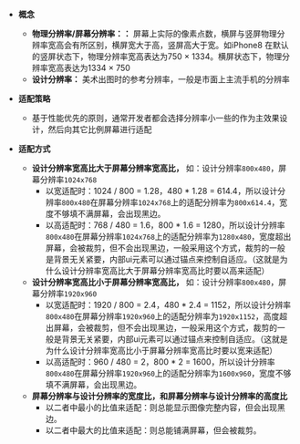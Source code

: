 - **概念**
  - **物理分辨率/屏幕分辨率：：** 屏幕上实际的像素点数，横屏与竖屏物理分辨率宽高会有所区别，横屏宽大于高，竖屏高大于宽。如iPhone8 在默认的竖屏状态下，物理分辨率宽高表达为750 × 1334。横屏状态下，物理分辨率宽高表达为1334 × 750
  - **设计分辨率：** 美术出图时的参考分辨率，一般是市面上主流手机的分辨率

- **适配策略**
  - 基于性能优先的原则，通常开发者都会选择分辨率小一些的作为主效果设计，然后向其它比例屏幕进行适配

- **适配方式**
  - **设计分辨率宽高比大于屏幕分辨率宽高比，** 如：设计分辨率`800x480`，屏幕分辨率`1024x768`
    - 以宽适配时：1024 / 800 = 1.28，480 * 1.28 = 614.4，所以设计分辨率`800x480`在屏幕分辨率`1024x768`上的适配分辨率为`800x614.4`，宽度不够填不满屏幕，会出现黑边。
    - 以高适配时：768 / 480 = 1.6，800 * 1.6 = 1280，所以设计分辨率`800x480`在屏幕分辨率`1024x768`上的适配分辨率为`1280x480`，宽度超出屏幕，会被裁剪，但不会出现黑边，一般采用这个方式，裁剪的一般是背景无关紧要，内部ui元素可以通过锚点来控制自适应。（这就是为什么设计分辨率宽高比大于屏幕分辨率宽高比时要以高来适配）
  - **设计分辨率宽高比小于屏幕分辨率宽高比，** 如：设计分辨率`800x480`，屏幕分辨率`1920x960`
    - 以宽适配时：1920 / 800 = 2.4，480 * 2.4 = 1152，所以设计分辨率`800x480`在屏幕分辨率`1920x960`上的适配分辨率为`1920x1152`，高度超出屏幕，会被裁剪，但不会出现黑边，一般采用这个方式，裁剪的一般是背景无关紧要，内部ui元素可以通过锚点来控制自适应。（这就是为什么设计分辨率宽高比小于屏幕分辨率宽高比时要以宽来适配）
    - 以高适配时：960 / 480 = 2，800 * 2 = 1600，所以设计分辨率`800x480`在屏幕分辨率`1920x960`上的适配分辨率为`1600x960`，宽度不够填不满屏幕，会出现黑边。
  - **屏幕分辨率与设计分辨率的宽度比，和屏幕分辨率与设计分辨率的高度比**
    - 以二者中最小的比值来适配：则总能显示图像完整内容，但会出现黑边。
    - 以二者中最大的比值来适配：则总能铺满屏幕，但会被裁剪。